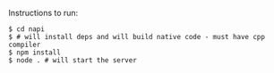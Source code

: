Instructions to run:
```shell
$ cd napi
$ # will install deps and will build native code - must have cpp compiler
$ npm install
$ node . # will start the server
```

